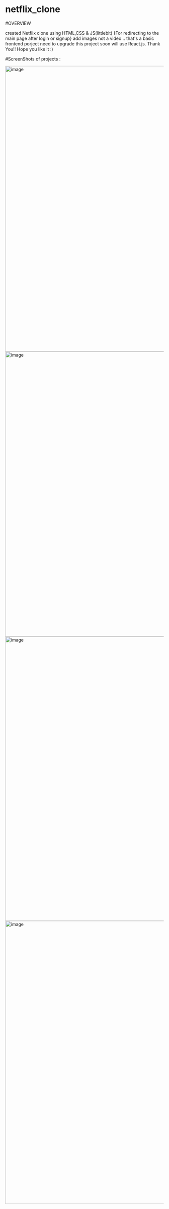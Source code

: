 # netflix_clone
#OVERVIEW


created Netflix clone using HTML,CSS & JS(littlebit) {For redirecting to the main page after login or signup} add images not a video .. that's a basic frontend porject need to upgrade this project soon will use React.js. 
Thank You!! Hope you like it :)

#ScreenShots of projects :











<img width="906" alt="image" src="https://github.com/sachinxsharma/Netflix_Clone/assets/117962612/c2a1a769-a39f-431f-89af-eb79a589df81">

<img width="904" alt="image" src="https://github.com/sachinxsharma/Netflix_Clone/assets/117962612/c9d67605-364e-4ec9-9c41-2ee588ff388c">

<img width="902" alt="image" src="https://github.com/sachinxsharma/Netflix_Clone/assets/117962612/81cb1211-1268-4fce-80ac-b522bcc6df44">

<img width="898" alt="image" src="https://github.com/sachinxsharma/Netflix_Clone/assets/117962612/b3e88b85-b168-4904-83f0-5adbb9fd7914">
